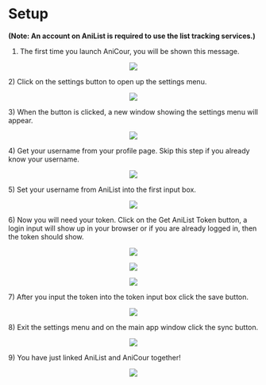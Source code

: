 # Setup

**(Note: An account on AniList is required to use the list tracking services.)**


1) The first time you launch AniCour, you will be shown this message. 
<p align="center">
  <img src="https://github.com/ReStartQ/anicour/blob/main/images/help/AniCourUsernameAndTokenMessage.png" />
</p>
2) Click on the settings button to open up the settings menu.
<p align="center">
  <img src="https://github.com/ReStartQ/anicour/blob/main/images/help/AniCourSettingsButton.png" />
</p>
3) When the button is clicked, a new window showing the settings menu will appear.
<p align="center">
  <img src="https://github.com/ReStartQ/anicour/blob/main/images/help/AniCourSettingsMenu.png" />
</p>
4) Get your username from your profile page. Skip this step if you already know your username.
<p align="center">
  <img src="https://github.com/ReStartQ/anicour/blob/main/images/help/AniListProfilePage.png" />
</p>
5) Set your username from AniList into the first input box.
<p align="center">
  <img src="https://github.com/ReStartQ/anicour/blob/main/images/help/AniCourUsernameInput.png" />
</p>
6) Now you will need your token. Click on the Get AniList Token button, a login input will show up in your browser or if you are already logged in, then the token should show.
<p align="center">
  <img src="https://github.com/ReStartQ/anicour/blob/main/images/help/AniCourTokenButton.png" />
</p>
<p align="center">
  <img src="https://github.com/ReStartQ/anicour/blob/main/images/help/AniCourTokenLoginPage.png" />
</p>
<p align="center">
  <img src="https://github.com/ReStartQ/anicour/blob/main/images/help/AniCourTokenPage.png" />
</p>
7) After you input the token into the token input box click the save button.
<p align="center">
  <img src="https://github.com/ReStartQ/anicour/blob/main/images/help/AniCourSaveInformation.png" />
</p>
8) Exit the settings menu and on the main app window click the sync button.
<p align="center">
  <img src="https://github.com/ReStartQ/anicour/blob/main/images/help/AniCourSync.png" />
</p>
9) You have just linked AniList and AniCour together!
<p align="center">
  <img src="https://github.com/ReStartQ/anicour/blob/main/images/help/AniCourSetupFinished.png" />
</p>
